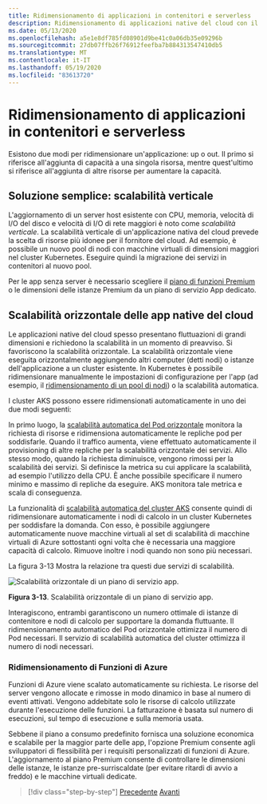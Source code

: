 ```yaml
---
title: Ridimensionamento di applicazioni in contenitori e serverless
description: Ridimensionamento di applicazioni native del cloud con il servizio Azure Kubernetes per soddisfare le richieste degli utenti.
ms.date: 05/13/2020
ms.openlocfilehash: a5e1e8df785fd08901d9be41c0a06db35e09296b
ms.sourcegitcommit: 27db07ffb26f76912feefba7b884313547410db5
ms.translationtype: MT
ms.contentlocale: it-IT
ms.lasthandoff: 05/19/2020
ms.locfileid: "83613720"
---
```

# <a name="scaling-containers-and-serverless-applications"></a>Ridimensionamento di applicazioni in contenitori e serverless

Esistono due modi per ridimensionare un'applicazione: up o out. Il primo si riferisce all'aggiunta di capacità a una singola risorsa, mentre quest'ultimo si riferisce all'aggiunta di altre risorse per aumentare la capacità.

## <a name="the-simple-solution-scaling-up"></a>Soluzione semplice: scalabilità verticale

L'aggiornamento di un server host esistente con CPU, memoria, velocità di I/O del disco e velocità di I/O di rete maggiori è noto come *scalabilità verticale*. La scalabilità verticale di un'applicazione nativa del cloud prevede la scelta di risorse più idonee per il fornitore del cloud. Ad esempio, è possibile un nuovo pool di nodi con macchine virtuali di dimensioni maggiori nel cluster Kubernetes. Eseguire quindi la migrazione dei servizi in contenitori al nuovo pool.

Per le app senza server è necessario scegliere il [piano di funzioni Premium](https://docs.microsoft.com/azure/azure-functions/functions-scale) o le dimensioni delle istanze Premium da un piano di servizio App dedicato.

## <a name="scaling-out-cloud-native-apps"></a>Scalabilità orizzontale delle app native del cloud

Le applicazioni native del cloud spesso presentano fluttuazioni di grandi dimensioni e richiedono la scalabilità in un momento di preavviso. Si favoriscono la scalabilità orizzontale. La scalabilità orizzontale viene eseguita orizzontalmente aggiungendo altri computer (detti nodi) o istanze dell'applicazione a un cluster esistente. In Kubernetes è possibile ridimensionare manualmente le impostazioni di configurazione per l'app (ad esempio, il [ridimensionamento di un pool di nodi](https://docs.microsoft.com/azure/aks/use-multiple-node-pools#scale-a-node-pool-manually)) o la scalabilità automatica.

I cluster AKS possono essere ridimensionati automaticamente in uno dei due modi seguenti:

In primo luogo, la [scalabilità automatica del Pod orizzontale](https://docs.microsoft.com/azure/aks/tutorial-kubernetes-scale#autoscale-pods) monitora la richiesta di risorse e ridimensiona automaticamente le repliche pod per soddisfarle. Quando il traffico aumenta, viene effettuato automaticamente il provisioning di altre repliche per la scalabilità orizzontale dei servizi. Allo stesso modo, quando la richiesta diminuisce, vengono rimossi per la scalabilità dei servizi. Si definisce la metrica su cui applicare la scalabilità, ad esempio l'utilizzo della CPU. È anche possibile specificare il numero minimo e massimo di repliche da eseguire. AKS monitora tale metrica e scala di conseguenza.

La funzionalità di [scalabilità automatica del cluster AKS](https://docs.microsoft.com/azure/aks/cluster-autoscaler) consente quindi di ridimensionare automaticamente i nodi di calcolo in un cluster Kubernetes per soddisfare la domanda. Con esso, è possibile aggiungere automaticamente nuove macchine virtuali al set di scalabilità di macchine virtuali di Azure sottostanti ogni volta che è necessaria una maggiore capacità di calcolo. Rimuove inoltre i nodi quando non sono più necessari.

La figura 3-13 Mostra la relazione tra questi due servizi di scalabilità.

![Scalabilità orizzontale di un piano di servizio app.](./media/aks-cluster-autoscaler.png)

**Figura 3-13**. Scalabilità orizzontale di un piano di servizio app.

Interagiscono, entrambi garantiscono un numero ottimale di istanze di contenitore e nodi di calcolo per supportare la domanda fluttuante. Il ridimensionamento automatico del Pod orizzontale ottimizza il numero di Pod necessari. Il servizio di scalabilità automatica del cluster ottimizza il numero di nodi necessari.

### <a name="scaling-azure-functions"></a>Ridimensionamento di Funzioni di Azure

Funzioni di Azure viene scalato automaticamente su richiesta. Le risorse del server vengono allocate e rimosse in modo dinamico in base al numero di eventi attivati. Vengono addebitate solo le risorse di calcolo utilizzate durante l'esecuzione delle funzioni. La fatturazione è basata sul numero di esecuzioni, sul tempo di esecuzione e sulla memoria usata.

Sebbene il piano a consumo predefinito fornisca una soluzione economica e scalabile per la maggior parte delle app, l'opzione Premium consente agli sviluppatori di flessibilità per i requisiti personalizzati di funzioni di Azure. L'aggiornamento al piano Premium consente di controllare le dimensioni delle istanze, le istanze pre-surriscaldate (per evitare ritardi di avvio a freddo) e le macchine virtuali dedicate.

>[!div class="step-by-step"]
>[Precedente](deploy-containers-azure.md) 
> [Avanti](other-deployment-options.md)

